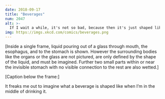 ```yaml
---
date: 2018-09-17
title: "Beverages"
num: 2047
alt: >-
  If I wait a while, it's not so bad, because then it's just shaped like me, plus some pipes and tanks and probably eventually all of Earth's oceans.
img: https://imgs.xkcd.com/comics/beverages.png
---
```

[Inside a single frame, liquid pouring out of a glass through mouth, the esophagus, and to the stomach is shown. However the surrounding bodies like the organs or the glass are not pictured, are only defined by the shape of the liquid, and must be imagined. Further two small parts within or near the invisible stomach with no visible connection to the rest are also wetted.]

[Caption below the frame:]

It freaks me out to imagine what a beverage is shaped like when I’m in the middle of drinking it.